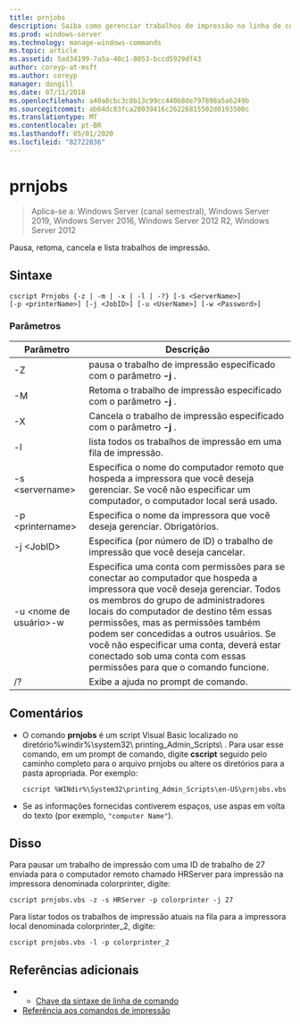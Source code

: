 ```yaml
---
title: prnjobs
description: Saiba como gerenciar trabalhos de impressão na linha de comando.
ms.prod: windows-server
ms.technology: manage-windows-commands
ms.topic: article
ms.assetid: 5ad34199-7a5a-40c1-8053-bccd5929df43
author: coreyp-at-msft
ms.author: coreyp
manager: dongill
ms.date: 07/11/2018
ms.openlocfilehash: a40a8cbc3c8b13c99cc440b8de797898a5a6249b
ms.sourcegitcommit: ab64dc83fca28039416c26226815502d0193500c
ms.translationtype: MT
ms.contentlocale: pt-BR
ms.lasthandoff: 05/01/2020
ms.locfileid: "82722836"
---
```

# <a name="prnjobs"></a>prnjobs

> Aplica-se a: Windows Server (canal semestral), Windows Server 2019, Windows Server 2016, Windows Server 2012 R2, Windows Server 2012

Pausa, retoma, cancela e lista trabalhos de impressão.

## <a name="syntax"></a>Sintaxe
```
cscript Prnjobs {-z | -m | -x | -l | -?} [-s <ServerName>] 
[-p <printerName>] [-j <JobID>] [-u <UserName>] [-w <Password>]
```

### <a name="parameters"></a>Parâmetros

|          Parâmetro           |                                                                                                                                                                                        Descrição                                                                                                                                                                                        |
|------------------------------|-------------------------------------------------------------------------------------------------------------------------------------------------------------------------------------------------------------------------------------------------------------------------------------------------------------------------------------------------------------------------------------------|
|              -Z              |                                                                                                                                                                 pausa o trabalho de impressão especificado com o parâmetro **-j** .                                                                                                                                                                 |
|              -M              |                                                                                                                                                                Retoma o trabalho de impressão especificado com o parâmetro **-j** .                                                                                                                                                                 |
|              -X              |                                                                                                                                                                Cancela o trabalho de impressão especificado com o parâmetro **-j** .                                                                                                                                                                 |
|              -l              |                                                                                                                                                                        lista todos os trabalhos de impressão em uma fila de impressão.                                                                                                                                                                         |
|       -s \<servername>       |                                                                                                                  Especifica o nome do computador remoto que hospeda a impressora que você deseja gerenciar. Se você não especificar um computador, o computador local será usado.                                                                                                                  |
|      -p \<printername>       |                                                                                                                                                           Especifica o nome da impressora que você deseja gerenciar. Obrigatórios.                                                                                                                                                            |
|         -j \<JobID>          |                                                                                                                                                                Especifica (por número de ID) o trabalho de impressão que você deseja cancelar.                                                                                                                                                                 |
| -u \<nome de usuário>-w<Password> | Especifica uma conta com permissões para se conectar ao computador que hospeda a impressora que você deseja gerenciar. Todos os membros do grupo de administradores locais do computador de destino têm essas permissões, mas as permissões também podem ser concedidas a outros usuários. Se você não especificar uma conta, deverá estar conectado sob uma conta com essas permissões para que o comando funcione. |
|              /?              |                                                                                                                                                                           Exibe a ajuda no prompt de comando.                                                                                                                                                                            |

## <a name="remarks"></a>Comentários
-   O comando **prnjobs** é um script Visual Basic localizado no diretório%windir%\system32\ printing_Admin_Scripts\\ <language> . Para usar esse comando, em um prompt de comando, digite **cscript** seguido pelo caminho completo para o arquivo prnjobs ou altere os diretórios para a pasta apropriada. Por exemplo: 
    ```
    cscript %WINdir%\System32\printing_Admin_Scripts\en-US\prnjobs.vbs
    ```
-   Se as informações fornecidas contiverem espaços, use aspas em volta do texto (por exemplo, `"computer Name"`).

## <a name="examples"></a><a name="BKMK_examples"></a>Disso
Para pausar um trabalho de impressão com uma ID de trabalho de 27 enviada para o computador remoto chamado HRServer para impressão na impressora denominada colorprinter, digite:
```
cscript prnjobs.vbs -z -s HRServer -p colorprinter -j 27
```
Para listar todos os trabalhos de impressão atuais na fila para a impressora local denominada colorprinter_2, digite:
```
cscript prnjobs.vbs -l -p colorprinter_2
```

## <a name="additional-references"></a>Referências adicionais

-   - [Chave da sintaxe de linha de comando](command-line-syntax-key.md)
-   [Referência aos comandos de impressão](print-command-reference.md)
